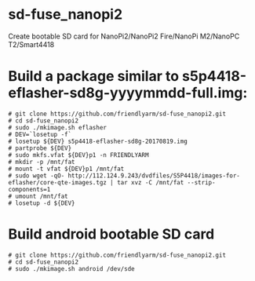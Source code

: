 # sd-fuse_nanopi2
Create bootable SD card for NanoPi2/NanoPi2 Fire/NanoPi M2/NanoPC T2/Smart4418

# Build a package similar to s5p4418-eflasher-sd8g-yyyymmdd-full.img:
```
# git clone https://github.com/friendlyarm/sd-fuse_nanopi2.git
# cd sd-fuse_nanopi2
# sudo ./mkimage.sh eflasher
# DEV=`losetup -f`
# losetup ${DEV} s5p4418-eflasher-sd8g-20170819.img
# partprobe ${DEV}
# sudo mkfs.vfat ${DEV}p1 -n FRIENDLYARM
# mkdir -p /mnt/fat
# mount -t vfat ${DEV}p1 /mnt/fat
# sudo wget -qO- http://112.124.9.243/dvdfiles/S5P4418/images-for-eflasher/core-qte-images.tgz | tar xvz -C /mnt/fat --strip-components=1
# umount /mnt/fat
# losetup -d ${DEV}
```

# Build android bootable SD card
```
# git clone https://github.com/friendlyarm/sd-fuse_nanopi2.git
# cd sd-fuse_nanopi2
# sudo ./mkimage.sh android /dev/sde
```
